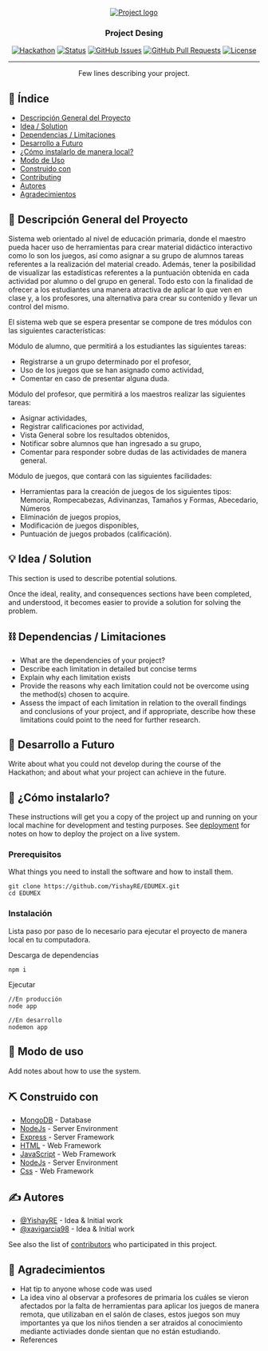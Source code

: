 <p align="center">
  <a href="" rel="noopener">
 <img src="https://upload.wikimedia.org/wikipedia/commons/thumb/d/d9/Node.js_logo.svg/1280px-Node.js_logo.svg.png" alt="Project logo"></a>
</p>
<h3 align="center">Project Desing</h3>

<div align="center">

[![Hackathon](https://img.shields.io/badge/hackathon-name-orange.svg)](http://hackathon.url.com)
[![Status](https://img.shields.io/badge/status-active-success.svg)]()
[![GitHub Issues](https://img.shields.io/github/issues/kylelobo/The-Documentation-Compendium.svg)](https://github.com/kylelobo/The-Documentation-Compendium/issues)
[![GitHub Pull Requests](https://img.shields.io/github/issues-pr/kylelobo/The-Documentation-Compendium.svg)](https://github.com/kylelobo/The-Documentation-Compendium/pulls)
[![License](https://img.shields.io/badge/license-MIT-blue.svg)](LICENSE.md)

</div>

---

<p align="center"> Few lines describing your project.
    <br> 
</p>

## 📝 Índice

- [Descripción General del Proyecto](#problem_statement)
- [Idea / Solution](#idea)
- [Dependencias / Limitaciones](#limitations)
- [Desarrollo a Futuro](#future_scope)
- [¿Cómo instalarlo de manera local?](#getting_started)
- [Modo de Uso](#usage)
- [Construido con](#tech_stack)
- [Contributing](../CONTRIBUTING.md)
- [Autores](#authors)
- [Agradecimientos](#acknowledgments)

## 🧐 Descripción General del Proyecto <a name = "problem_statement"></a>

Sistema web orientado al nivel de educación primaria, donde el maestro pueda hacer uso 
de herramientas para crear material didáctico interactivo como lo son los juegos, así como asignar 
a su grupo de alumnos tareas referentes a la realización del material creado. Además, tener la 
posibilidad de visualizar las estadísticas referentes a la puntuación obtenida en cada actividad 
por alumno o del grupo en general. Todo esto con la finalidad de ofrecer a los estudiantes una 
manera atractiva de aplicar lo que ven en clase y, a los profesores, una alternativa para crear 
su contenido y llevar un control del mismo.

El sistema web que se espera presentar se compone de tres módulos con las siguientes características:

Módulo de alumno, que permitirá a los estudiantes las siguientes tareas:

- Registrarse a un grupo determinado por el profesor,
- Uso de los juegos que se han asignado como actividad,
- Comentar en caso de presentar alguna duda.

Módulo del profesor, que permitirá a los maestros realizar las siguientes tareas:

- Asignar actividades,
- Registrar calificaciones por actividad,
- Vista General sobre los resultados obtenidos,
- Notificar sobre alumnos que han ingresado a su grupo,
- Comentar para responder sobre dudas de las actividades de manera general.

Módulo de juegos, que contará con las siguientes facilidades:

- Herramientas para la creación de juegos de los siguientes tipos: Memoria, Rompecabezas, Adivinanzas, Tamaños y Formas, Abecedario, Números
- Eliminación de juegos propios,
- Modificación de juegos disponibles,
- Puntuación de juegos probados (calificación).

## 💡 Idea / Solution <a name = "idea"></a>

This section is used to describe potential solutions.

Once the ideal, reality, and consequences sections have been
completed, and understood, it becomes easier to provide a solution for solving the problem.

## ⛓️ Dependencias / Limitaciones <a name = "limitations"></a>

- What are the dependencies of your project?
- Describe each limitation in detailed but concise terms
- Explain why each limitation exists
- Provide the reasons why each limitation could not be overcome using the method(s) chosen to acquire.
- Assess the impact of each limitation in relation to the overall findings and conclusions of your project, and if
  appropriate, describe how these limitations could point to the need for further research.

## 🚀 Desarrollo a Futuro <a name = "future_scope"></a>

Write about what you could not develop during the course of the Hackathon; and about what your project can achieve
in the future.

## 🏁 ¿Cómo instalarlo? <a name = "getting_started"></a>

These instructions will get you a copy of the project up and running on your local machine for development
and testing purposes. See [deployment](#deployment) for notes on how to deploy the project on a live system.

### Prerequisitos

What things you need to install the software and how to install them.

```
git clone https://github.com/YishayRE/EDUMEX.git
cd EDUMEX
```

### Instalación

Lista paso por paso de lo necesario para ejecutar 
el proyecto de manera local en tu computadora.

Descarga de dependencias
```
npm i 
```

Ejecutar

```
//En producción 
node app

//En desarrollo
nodemon app
```



## 🎈 Modo de uso <a name="usage"></a>

Add notes about how to use the system.

## ⛏️ Construido con <a name = "tech_stack"></a>

- [MongoDB](https://www.mongodb.com/) - Database
- [NodeJs](https://nodejs.org/en/) - Server Environment
- [Express](https://expressjs.com/) - Server Framework
- [HTML](https://developer.mozilla.org/es/docs/Web/HTML) - Web Framework
- [JavaScript](https://developer.mozilla.org/es/docs/Web/JavaScript) - Web Framework
- [NodeJs](https://nodejs.org/en/) - Server Environment
- [Css](https://developer.mozilla.org/es/docs/Web/CSS) - Web Framework

## ✍️ Autores <a name = "authors"></a>

- [@YishayRE](https://github.com/kylelobo) - Idea & Initial work
- [@xavigarcia98](https://github.com/kylelobo) - Idea & Initial work

See also the list of [contributors](https://github.com/kylelobo/The-Documentation-Compendium/contributors)
who participated in this project.

## 🎉 Agradecimientos <a name = "agradecimientos"></a>

- Hat tip to anyone whose code was used
- La idea vino al observar a profesores de primaria los cuáles se vieron afectados por la falta de herramientas para aplicar los juegos de manera remota, que utilizaban en el salón de clases, estos juegos son muy importantes ya que los niños tienden a ser atraidos al conocimiento mediante activiades donde sientan que no están estudiando.
- References
